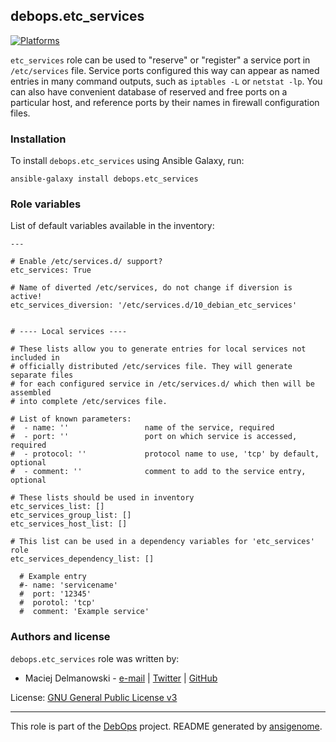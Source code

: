 ## debops.etc_services
[![Platforms](http://img.shields.io/badge/platforms-debian%20|%20ubuntu-lightgrey.svg)](#)


`etc_services` role can be used to "reserve" or "register" a service port
in `/etc/services` file. Service ports configured this way can appear as
named entries in many command outputs, such as `iptables -L` or `netstat -lp`.
You can also have convenient database of reserved and free ports on
a particular host, and reference ports by their names in firewall
configuration files.



### Installation

To install `debops.etc_services` using Ansible Galaxy, run:

    ansible-galaxy install debops.etc_services


### Role variables

List of default variables available in the inventory:

    ---
    
    # Enable /etc/services.d/ support?
    etc_services: True
    
    # Name of diverted /etc/services, do not change if diversion is active!
    etc_services_diversion: '/etc/services.d/10_debian_etc_services'
    
    
    # ---- Local services ----
    
    # These lists allow you to generate entries for local services not included in
    # officially distributed /etc/services file. They will generate separate files
    # for each configured service in /etc/services.d/ which then will be assembled
    # into complete /etc/services file.
    
    # List of known parameters:
    #  - name: ''                 name of the service, required
    #  - port: ''                 port on which service is accessed, required
    #  - protocol: ''             protocol name to use, 'tcp' by default, optional
    #  - comment: ''              comment to add to the service entry, optional
    
    # These lists should be used in inventory
    etc_services_list: []
    etc_services_group_list: []
    etc_services_host_list: []
    
    # This list can be used in a dependency variables for 'etc_services' role
    etc_services_dependency_list: []
    
      # Example entry
      #- name: 'servicename'
      #  port: '12345'
      #  porotol: 'tcp'
      #  comment: 'Example service'





### Authors and license

`debops.etc_services` role was written by:

- Maciej Delmanowski - [e-mail](mailto:drybjed@gmail.com) | [Twitter](https://twitter.com/drybjed) | [GitHub](https://github.com/drybjed)


License: [GNU General Public License v3](https://tldrlegal.com/license/gnu-general-public-license-v3-(gpl-3))


***

This role is part of the [DebOps](http://debops.org/) project. README generated by [ansigenome](https://github.com/nickjj/ansigenome/).

